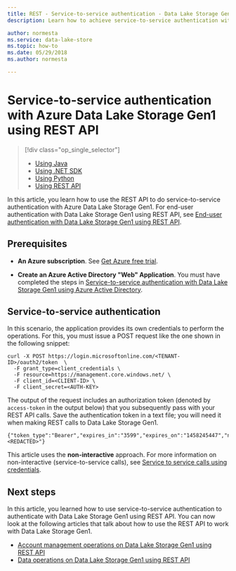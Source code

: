 ```yaml
---
title: REST - Service-to-service authentication - Data Lake Storage Gen1 - Azure
description: Learn how to achieve service-to-service authentication with Azure Data Lake Storage Gen1 and Azure Active Directory using the REST API.

author: normesta
ms.service: data-lake-store
ms.topic: how-to
ms.date: 05/29/2018
ms.author: normesta

---
```

# Service-to-service authentication with Azure Data Lake Storage Gen1 using REST API
> [!div class="op_single_selector"]
> * [Using Java](data-lake-store-service-to-service-authenticate-java.md)
> * [Using .NET SDK](data-lake-store-service-to-service-authenticate-net-sdk.md)
> * [Using Python](data-lake-store-service-to-service-authenticate-python.md)
> * [Using REST API](data-lake-store-service-to-service-authenticate-rest-api.md)
> 
> 

In this article, you learn how to use the REST API to do service-to-service authentication with Azure Data Lake Storage Gen1. For end-user authentication with Data Lake Storage Gen1 using REST API, see [End-user authentication with Data Lake Storage Gen1 using REST API](data-lake-store-end-user-authenticate-rest-api.md).

## Prerequisites

* **An Azure subscription**. See [Get Azure free trial](https://azure.microsoft.com/pricing/free-trial/).

* **Create an Azure Active Directory "Web" Application**. You must have completed the steps in [Service-to-service authentication with Data Lake Storage Gen1 using Azure Active Directory](data-lake-store-service-to-service-authenticate-using-active-directory.md).

## Service-to-service authentication

In this scenario, the application provides its own credentials to perform the operations. For this, you must issue a POST request like the one shown in the following snippet:

```console
curl -X POST https://login.microsoftonline.com/<TENANT-ID>/oauth2/token  \
  -F grant_type=client_credentials \
  -F resource=https://management.core.windows.net/ \
  -F client_id=<CLIENT-ID> \
  -F client_secret=<AUTH-KEY>
```

The output of the request includes an authorization token (denoted by `access-token` in the output below) that you subsequently pass with your REST API calls. Save the authentication token in a text file; you will need it when making REST calls to Data Lake Storage Gen1.

```output
{"token_type":"Bearer","expires_in":"3599","expires_on":"1458245447","not_before":"1458241547","resource":"https://management.core.windows.net/","access_token":"<REDACTED>"}
```

This article uses the **non-interactive** approach. For more information on non-interactive (service-to-service calls), see [Service to service calls using credentials](/previous-versions/azure/dn645543(v=azure.100)).

## Next steps

In this article, you learned how to use service-to-service authentication to authenticate with Data Lake Storage Gen1 using REST API. You can now look at the following articles that talk about how to use the REST API to work with Data Lake Storage Gen1.

* [Account management operations on Data Lake Storage Gen1 using REST API](data-lake-store-get-started-rest-api.md)
* [Data operations on Data Lake Storage Gen1 using REST API](data-lake-store-data-operations-rest-api.md)